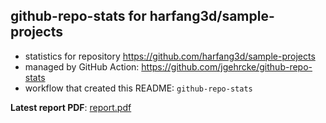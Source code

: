 ## github-repo-stats for harfang3d/sample-projects

- statistics for repository https://github.com/harfang3d/sample-projects
- managed by GitHub Action: https://github.com/jgehrcke/github-repo-stats
- workflow that created this README: `github-repo-stats`

**Latest report PDF**: [report.pdf](https://github.com/harfang3d/github-repo-stats/raw/github-repo-stats-/sample-projects/harfang3d/sample-projects/latest-report/report.pdf)

